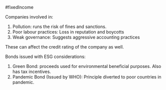 #fixedIncome 

Companies involved in: 
1. Pollution: runs the risk of fines and sanctions. 
2. Poor labour practices: Loss in reputation and boycotts
3. Weak governance: Suggests aggressive accounting practices 

These can affect the credit rating of the company as well. 


Bonds issued with ESG considerations:
1. Green Bond: proceeds used for environmental beneficial purposes. 
	   Also has tax incentives. 
2. Pandemic Bond (Issued by WHO): Principle diverted to poor countries in pandemic. 